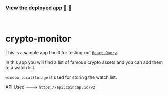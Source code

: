### [View the deployed app 🚀 🚀](https://gurleensethi.github.io/crypto-monitor/)

<br />

# crypto-monitor

This is a sample app I built for testing out [`React Query`](https://react-query.tanstack.com/).

In this app you will find a list of famous crypto assets and you can add them to a watch list.

`window.localStorage` is used for storing the watch list.

API Used ---> `https://api.coincap.io/v2`
